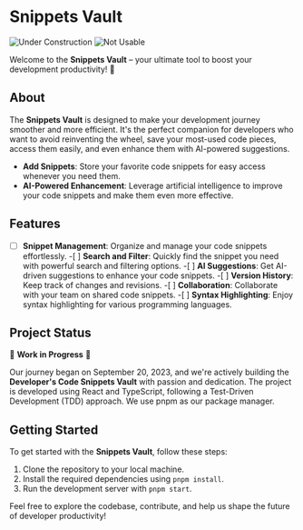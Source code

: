 # Snippets Vault

![Under Construction](https://img.shields.io/badge/Under%20Construction-Yes-orange)
![Not Usable](https://img.shields.io/badge/Usable-No-red)

Welcome to the **Snippets Vault** – your ultimate tool to boost your development productivity! 🚀

## About

The **Snippets Vault** is designed to make your development journey smoother and more efficient. It's the perfect companion for developers who want to avoid reinventing the wheel, save your most-used code pieces, access them easily, and even enhance them with AI-powered suggestions.

- **Add Snippets**: Store your favorite code snippets for easy access whenever you need them.
- **AI-Powered Enhancement**: Leverage artificial intelligence to improve your code snippets and make them even more effective.

## Features

-[ ] **Snippet Management**: Organize and manage your code snippets effortlessly. -[ ] **Search and Filter**: Quickly find the snippet you need with powerful search and filtering options. -[ ] **AI Suggestions**: Get AI-driven suggestions to enhance your code snippets. -[ ] **Version History**: Keep track of changes and revisions. -[ ] **Collaboration**: Collaborate with your team on shared code snippets. -[ ] **Syntax Highlighting**: Enjoy syntax highlighting for various programming languages.

## Project Status

🚧 **Work in Progress** 🚧

Our journey began on September 20, 2023, and we're actively building the **Developer's Code Snippets Vault** with passion and dedication. The project is developed using React and TypeScript, following a Test-Driven Development (TDD) approach. We use pnpm as our package manager.

## Getting Started

To get started with the **Snippets Vault**, follow these steps:

1. Clone the repository to your local machine.
2. Install the required dependencies using `pnpm install`.
3. Run the development server with `pnpm start`.

Feel free to explore the codebase, contribute, and help us shape the future of developer productivity!
